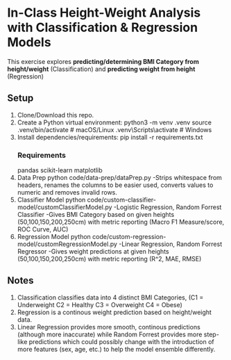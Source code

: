 # In-Class Height-Weight Analysis with Classification & Regression Models
This exercise explores **predicting/determining BMI Category from height/weight** (Classification) and **predicting weight from height** (Regression) 

## Setup
1. Clone/Download this repo.
2. Create a Python virtual environment:
   python3 -m venv .venv
   source .venv/bin/activate   # macOS/Linux
   .venv\Scripts\activate      # Windows
3. Install dependencies/requirements:
   pip install -r requirements.txt
   ### Requirements
    pandas
    scikit-learn
    matplotlib
4. Data Prep
   python code/data-prep/dataPrep.py
   -Strips whitespace from headers, renames the columns to be easier used, converts values to numeric and removes invalid rows.
5. Classifier Model
   python code/custom-classifier-model/customClassifierModel.py
   -Logistic Regression, Random Forrest Classifier
   -Gives BMI Category based on given heights (50,100,150,200,250cm) with metric reporting (Macro F1 Measure/score, ROC Curve, AUC)
7. Regression Model
   python code/custom-regression-model/customRegressionModel.py
   -Linear Regression, Random Forrest Regressor
   -Gives weight predictions at given heights (50,100,150,200,250cm) with metric reporting (R^2, MAE, RMSE)

## Notes
1. Classification classifies data into 4 distinct BMI Categories,
   (C1 = Underweight
    C2 = Healthy
    C3 = Overweight
    C4 = Obese)
2. Regression is a continous weight prediction based on height/weight data.
3. Linear Regression provides more smooth, continous predictions (although more inaccurate) while Random Forrest provides more step-like predictions
   which could possibly change with the introduction of more features (sex, age, etc.) to help the model ensemble differently.  
